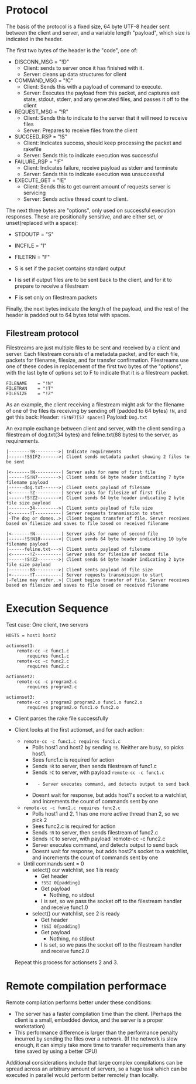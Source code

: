 # Protocol
The basis of the protocol is a fixed size, 64 byte UTF-8 header sent between the client and server, and a variable length "payload", which size is indicated in the header.

The first two bytes of the header is the "code", one of:
   * DISCONN_MSG     = "!D"
	   - Client: sends to server once it has finished with it.
	   - Server: cleans up data structures for client
   * COMMAND_MSG     = "!C"
	   - Client: Sends this with a payload of command to execute.
	   - Server: Executes the payload from this packet, and captures exit state, stdout, stderr, and any generated files, and passes it off to the client
   * REQUEST_MSG     = "!R" 
	   - Client: Sends this to indicate to the server that it will need to receive files
	   - Server: Prepares to receive files from the client
   * SUCCEED_RSP     = "!S"
	   - Client: Indicates success, should keep processing the packet and rakefile
	   - Server: Sends this to indicate execution was successful
   * FAILURE_RSP     = "!F"
	   - Client: Indicates failure, receive payload as stderr and terminate
	   - Server: Sends this to indicate execution was unsuccessful
   * EXECUTE_GET     = "!E"
	   - Client: Sends this to get current amount of requests server is servicing
	   - Server: Sends active thread count to client.
	   
The next three bytes are "options", only used on successful execution responses. These are positionally sensitive, and are either set, or unset(replaced with a space):
* STDOUTP         = "S"
* INCFILE         = "I"
* FILETRN         = "F"

* S is set if the packet contains standard output
* I is set if output files are to be sent back to the client, and for it to prepare to receive a filestream
* F is set only on filestream packets

Finally, the next bytes indicate the length of the payload, and the rest of the header is padded out to 64 bytes total with spaces.

## Filestream protocol
Filestreams are just multiple files to be sent and received by a client and server. Each filestream consists of a metadata packet, and for each file, packets for filename, filesize, and for transfer confirmation. Filestreams use one of these codes in replacement of the first two bytes of the "options", with the last byte of options set to F to indicate that it is a filestream packet.

    FILENAME    = "!N"
    FILETRAN    = "!T"
    FILESIZE    = "!Z"
As an example, the client receiving a filestream might ask for the filename of one of the files its receiving by sending off (padded to 64 bytes) `!N`, and get this back:
	Header: `!S!NF7[57 spaces]`
	Payload: `Dog.txt`
	
An example exchange between client and server, with the client sending a filestream of dog.txt(34 bytes) and feline.txt(88 bytes) to the server, as requirements.

```
|--------!R--------->| Indicate requirements
|------!SSIF2------->| Client sends metadata packet showing 2 files to be sent

|<-------!N----------| Server asks for name of first file
|------!S!N7-------->| Client sends 64 byte header indicating 7 byte filename payload
|------dog.txt------>| Client sents payload of filename
|<-------!Z----------| Server asks for filesize of first file
|------!S!Z2-------->| Client sends 64 byte header indicating 2 byte file size payload
|--------34--------->| Client sents payload of file size
|<-------!T----------| Server requests transmission to start
|-The dog or domes..>| Client begins transfer of file. Server receives based on filesize and saves to file based on received filename

|<-------!N----------| Server asks for name of second file
|------!S!N10------->| Client sends 64 byte header indicating 10 byte filename payload
|------feline.txt--->| Client sents payload of filename
|<-------!Z----------| Server asks for filesize of second file
|------!S!Z2-------->| Client sends 64 byte header indicating 2 byte file size payload
|--------88--------->| Client sents payload of file size
|<-------!T----------| Server requests transmission to start
|-Feline may refer..>| Client begins transfer of file. Server receives based on filesize and saves to file based on received filename

```

# Execution Sequence
Test case: One client, two servers
```PORT  = 12345
HOSTS = host1 host2

actionset1:
	remote-cc -c func1.c
		requires func1.c
	remote-cc -c func2.c
		requires func2.c

actionset2:
	remote-cc -c program2.c
		requires program2.c

actionset3:
	remote-cc -o program2 program2.o func1.o func2.o
		requires program2.o func1.o func2.o
```

* Client parses the rake file successfully
* Client looks at the first actionset, and for each action:
	- `remote-cc -c func1.c
		requires func1.c`
		- Polls host1 and host2 by sending `!E`. Neither are busy, so picks host1.
		- Sees func1.c is required for action
		- Sends `!R` to server, then sends filestream of func1.c
		- Sends `!C` to server, with payload `remote-cc -c func1.c`
		- 		- Server executes command, and detects output to send back
		- Doesnt wait for response, but adds host1's socket to a watchlist, and increments the count of commands sent by one
	- `remote-cc -c func2.c requires func2.c` 
		+ Polls host1 and 2. 1 has one more active thread than 2, so we pick 2
		+ Sees func2.c is required for action
		- Sends `!R` to server, then sends filestream of func2.c
		- Sends `!C` to server, with payload `remote-cc -c func2.c
		- Server executes command, and detects output to send back
		- Doesnt wait for response, but adds host2's socket to a watchlist, and increments the count of commands sent by one
	* Until commands sent = 0
		- select() our watchlist, see 1 is ready
			+ Get header
			+ `!SSI 0[padding]`
			+ Get payload
				* Nothing, no stdout
			+ I is set, so we pass the socket off to the filestream handler and receive func1.0
		- select() our watchlist, see 2 is ready
			+ Get header
			+ `!SSI 0[padding]`
			+ Get payload
				* Nothing, no stdout
			+ I is set, so we pass the socket off to the filestream handler and receive func2.0
			
	Repeat this process for actionsets 2 and 3.
	
# Remote compilation performace
Remote compilation performs better under these conditions:
* The server has a faster compilation time than the client. (Perhaps the client is a small, embedded device, and the server is a proper workstation)
* This performance difference is larger than the performance penalty incurred by sending the files over a network. (If the network is slow enough, it can simply take more time to transfer requirements than any time saved by using a better CPU)

Additional considerations include that large complex compilations can be spread across an arbitrary amount of servers, so a huge task which can be executed in parallel would perform better remotely than locally.